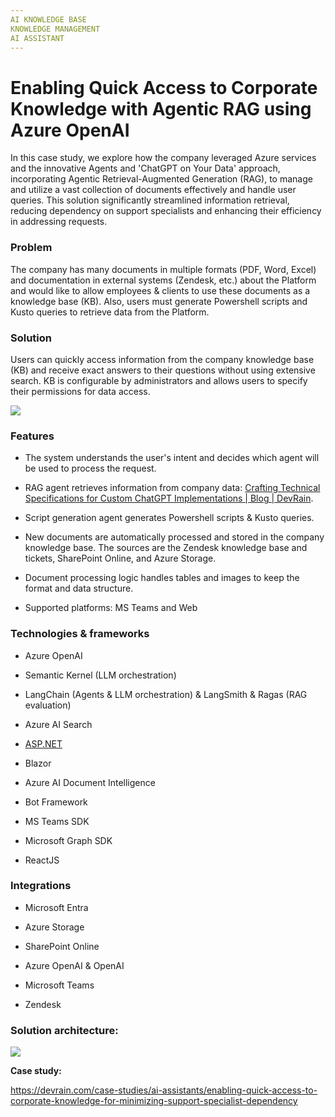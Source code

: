 ```yaml
---
AI KNOWLEDGE BASE 
KNOWLEDGE MANAGEMENT  
AI ASSISTANT  
---
```

# Enabling Quick Access to Corporate Knowledge with Agentic RAG using Azure OpenAI  

In this case study, we explore how the company leveraged Azure services and the innovative Agents and 'ChatGPT on Your Data' approach, incorporating Agentic Retrieval-Augmented Generation (RAG), to manage and utilize a vast collection of documents effectively and handle user queries. This solution significantly streamlined information retrieval, reducing dependency on support specialists and enhancing their efficiency in addressing requests. 

### Problem

The company has many documents in multiple formats (PDF, Word, Excel) and documentation in external systems (Zendesk, etc.) about the Platform and would like to allow employees & clients to use these documents as a knowledge base (KB). Also, users must generate Powershell scripts and Kusto queries to retrieve data from the Platform.

  


### Solution

Users can quickly access information from the company knowledge base (KB) and receive exact answers to their questions without using extensive search. KB is configurable by administrators and allows users to specify their permissions for data access.

  


![](https://devrain.blob.core.windows.net/cases/case_image_ff12fd06.png)

  


### Features

* The system understands the user's intent and decides which agent will be used to process the request.


* RAG agent retrieves information from company data: [Crafting Technical Specifications for Custom ChatGPT Implementations | Blog | DevRain](https://devrain.com/blog/crafting-technical-specifications-for-custom-chatgpt-implementations). 


* Script generation agent generates Powershell scripts & Kusto queries.


* New documents are automatically processed and stored in the company knowledge base. The sources are the Zendesk knowledge base and tickets, SharePoint Online, and Azure Storage.


* Document processing logic handles tables and images to keep the format and data structure.


* Supported platforms: MS Teams and Web



  


### Technologies & frameworks

* Azure OpenAI


* Semantic Kernel (LLM orchestration)


* LangChain (Agents & LLM orchestration) & LangSmith & Ragas (RAG evaluation)


* Azure AI Search


* [ASP.NET](http://asp.net/)


* Blazor


* Azure AI Document Intelligence


* Bot Framework


* MS Teams SDK


* Microsoft Graph SDK


* ReactJS



  


### Integrations

* Microsoft Entra


* Azure Storage


* SharePoint Online


* Azure OpenAI & OpenAI


* Microsoft Teams


* Zendesk



  


### Solution architecture:

![](https://devrain.blob.core.windows.net/cases/case_image_0b7f06ed.png)

  


  


**Case study:**

<https://devrain.com/case-studies/ai-assistants/enabling-quick-access-to-corporate-knowledge-for-minimizing-support-specialist-dependency>
